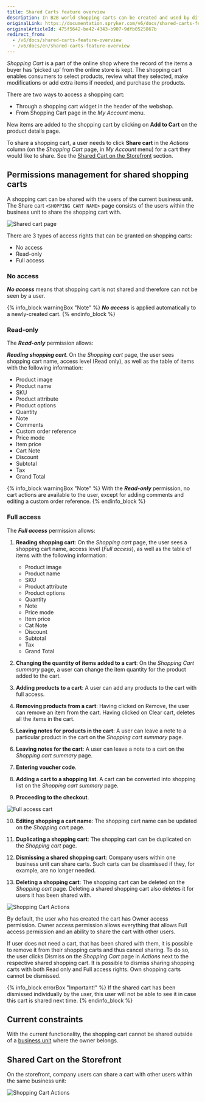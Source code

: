 ```yaml
---
title: Shared Carts feature overview
description: In B2B world shopping carts can be created and used by different individuals. A shopping cart can be shared with the users of the current business unit.
originalLink: https://documentation.spryker.com/v6/docs/shared-carts-feature-overview
originalArticleId: 475f5642-be42-4343-b907-9dfb0525867b
redirect_from:
  - /v6/docs/shared-carts-feature-overview
  - /v6/docs/en/shared-carts-feature-overview
---
```


*Shopping Cart* is a part of the online shop where the record of the items a buyer has ‘picked up’ from the online store is kept. The shopping cart enables consumers to select products, review what they selected, make modifications or add extra items if needed, and purchase the products.

There are two ways to access a shopping cart:
* Through a shopping cart widget in the header of the webshop.
* From Shopping Cart page in the *My Account* menu.

New items are added to the shopping cart by clicking on **Add to Cart** on the product details page.

To share a shopping cart, a user needs to click **Share cart** in the *Actions* column (on the *Shopping Cart* page, in *My Account* menu) for a cart they would like to share. See the [Shared Cart on the Storefront](#shared-cart-on-the-storefront) section.

## Permissions management for shared shopping carts
A shopping cart can be shared with the users of the current business unit. The Share cart `<SHOPPING CART NAME>` page consists of the users within the business unit to share the shopping cart with.

![Shared cart page](https://spryker.s3.eu-central-1.amazonaws.com/docs/Features/Shopping+Cart/Cart/Shared+Cart+Feature+Overview/share-cart-page.png)

There are 3 types of access rights that can be granted on shopping carts:

* No access
* Read-only
* Full access

### No access
_**No access**_ means that shopping cart is not shared and therefore can not be seen by a user.

{% info_block warningBox "Note" %}
 ***No access*** is applied automatically to a newly-created cart.
{% endinfo_block %}

### Read-only
The _**Read-only**_ permission allows:

**_Reading shopping cart_**. On the *Shopping cart* page, the user sees shopping cart name, access level (Read only), as well as the table of items with the following information:

* Product image
* Product name
* SKU
* Product attribute
* Product options
* Quantity
* Note
* Comments
* Custom order reference
* Price mode
* Item price
* Cart Note
* Discount
* Subtotal
* Tax
* Grand Total

{% info_block warningBox "Note" %}
With the ***Read-only*** permission, no cart actions are available to the user, except for adding comments and editing a custom order reference.
{% endinfo_block %}

### Full access
The _**Full access**_ permission allows:

1. **Reading shopping cart**: On the _Shopping cart_ page, the user sees a shopping cart name, access level (_Full access_), as well as the table of items with the following information:
    * Product image
    * Product name
    * SKU
    * Product attribute
    * Product options
    * Quantity
    * Note
    * Price mode
    * Item price
    * Cat Note
    * Discount
    * Subtotal
    * Tax
    * Grand Total

2. **Changing the quantity of items added to a cart**: On the *Shopping Cart summary* page, a user can change the item quantity for the product added to the cart.

3. **Adding products to a cart**: A user can add any products to the cart with full access.

4. **Removing products from a cart**: Having clicked on Remove, the user can remove an item from the cart. Having clicked on Clear cart, deletes all the items in the cart.

5. **Leaving notes for products in the cart**: A user can leave a note to a particular product in the cart on the *Shopping cart summary* page.

6. **Leaving notes for the cart**: A user can leave a note to a cart on the *Shopping cart summary* page.

7. **Entering voucher code**.

8. **Adding a cart to a shopping list**. A cart can be converted into shopping list on the *Shopping cart summary* page.

9. **Proceeding to the checkout**.

![Full access cart](https://spryker.s3.eu-central-1.amazonaws.com/docs/Features/Shopping+Cart/Cart/Shared+Cart+Feature+Overview/full-access-cart.png)

10. **Editing shopping a cart name**: The shopping cart name can be updated on the *Shopping car*t page.

11. **Duplicating a shopping cart**: The shopping cart can be duplicated on the *Shopping cart* page.

12. **Dismissing a shared shopping cart**: Company users within one business unit can share carts. Such carts can be dissmissed if they, for example, are no longer needed.

13. **Deleting a shopping cart**: The shopping cart can be deleted on the *Shopping cart* page. Deleting a shared shopping cart also deletes it for users it has been shared with.

![Shopping Cart Actions](https://spryker.s3.eu-central-1.amazonaws.com/docs/Features/Shopping+Cart/Cart/Shared+Cart+Feature+Overview/shopping-cart-actions.png)

By default, the user who has created the cart has Owner access permission. Owner access permission allows everything that allows Full access permission and an ability to share the cart with other users.

If user does not need a cart, that has been shared with them, it is possible to remove it from their shopping carts and thus cancel sharing. To do so, the user clicks Dismiss on the *Shopping Cart* page in *Actions* next to the respective shared shopping cart. It is possible to dismiss sharing shopping carts with both Read only and Full access rights. Own shopping carts cannot be dismissed.

{% info_block errorBox "Important!" %}
If the shared cart has been dismissed individually by the user, this user will not be able to see it in case this cart is shared next time.
{% endinfo_block %}

## Current constraints
With the current functionality, the shopping cart cannot be shared outside of a [business unit](https://documentation.spryker.com/v6/docs/business-units-overview) where the owner belongs.

## Shared Cart on the Storefront
<a id=shared-cart-on-the-storefront></a>
On the storefront, company users can share a cart with other users within the same business unit:

![Shopping Cart Actions](https://spryker.s3.eu-central-1.amazonaws.com/docs/Features/Shopping+Cart/Cart/Shared+Cart+Feature+Overview/share-a-shopping-cart.gif)
</details>
